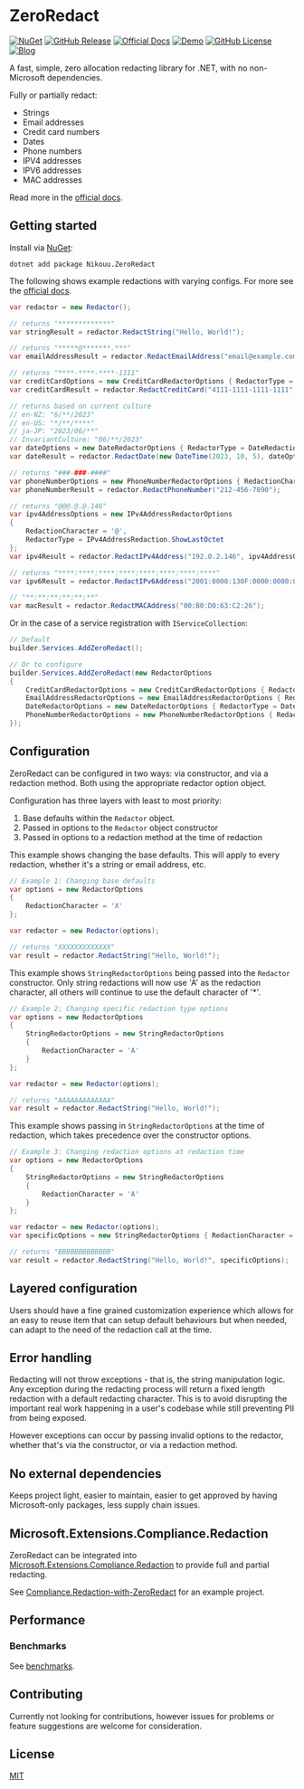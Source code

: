 # ZeroRedact

[![NuGet](https://img.shields.io/nuget/v/Nikouu.ZeroRedact)](https://www.nuget.org/packages/Nikouu.ZeroRedact)
[![GitHub Release](https://img.shields.io/github/v/release/nikouu/zeroredact)](https://github.com/nikouu/ZeroRedact/releases)
[![Official Docs](https://img.shields.io/badge/Official_Docs-blue?logo=gitbook)](https://nikouu.github.io/ZeroRedact/)
[![Demo](https://img.shields.io/badge/Demo-dd2257)](https://nikouu.github.io/ZeroRedact/demo/)
[![GitHub License](https://img.shields.io/github/license/nikouu/zeroredact)](https://github.com/nikouu/ZeroRedact/blob/main/LICENSE)
[![Blog](https://img.shields.io/badge/blog-nikouusitalo.com-8A2BE2)](https://www.nikouusitalo.com/)

A fast, simple, zero allocation redacting library for .NET, with no non-Microsoft dependencies.

Fully or partially redact:
- Strings
- Email addresses
- Credit card numbers
- Dates
- Phone numbers
- IPV4 addresses
- IPV6 addresses
- MAC addresses

Read more in the [official docs](https://nikouu.github.io/ZeroRedact/).

## Getting started

Install via [NuGet](https://www.nuget.org/packages/Nikouu.ZeroRedact/):
```
dotnet add package Nikouu.ZeroRedact
```

The following shows example redactions with varying configs. For more see the [official docs](https://nikouu.github.io/ZeroRedact/).

```csharp
var redactor = new Redactor();

// returns "*************"
var stringResult = redactor.RedactString("Hello, World!");

// returns "*****@*******.***"
var emailAddressResult = redactor.RedactEmailAddress("email@example.com");

// returns "****-****-****-1111"
var creditCardOptions = new CreditCardRedactorOptions { RedactorType = CreditCardRedaction.ShowLastFour };
var creditCardResult = redactor.RedactCreditCard("4111-1111-1111-1111", creditCardOptions);

// returns based on current culture
// en-NZ: "6/**/2023"
// en-US: "*/**/****"
// ja-JP: "2023/06/**"
// InvariantCulture: "06/**/2023"
var dateOptions = new DateRedactorOptions { RedactorType = DateRedaction.Day };
var dateResult = redactor.RedactDate(new DateTime(2023, 10, 5), dateOptions);

// returns "###-###-####"
var phoneNumberOptions = new PhoneNumberRedactorOptions { RedactionCharacter = '#' };
var phoneNumberResult = redactor.RedactPhoneNumber("212-456-7890");

// returns "@@@.@.@.146"
var ipv4AddressOptions = new IPv4AddressRedactorOptions
{
    RedactionCharacter = '@',
    RedactorType = IPv4AddressRedaction.ShowLastOctet
};
var ipv4Result = redactor.RedactIPv4Address("192.0.2.146", ipv4AddressOptions);

// returns "****:****:****:****:****:****:****:****"
var ipv6Result = redactor.RedactIPv6Address("2001:0000:130F:0000:0000:09C0:876A:130B");

// "**:**:**:**:**:**"
var macResult = redactor.RedactMACAddress("00:B0:D0:63:C2:26");
```

Or in the case of a service registration with `IServiceCollection`:

```csharp
// Default
builder.Services.AddZeroRedact();

// Or to configure
builder.Services.AddZeroRedact(new RedactorOptions
{
    CreditCardRedactorOptions = new CreditCardRedactorOptions { RedactorType = CreditCardRedaction.ShowLastFour },
    EmailAddressRedactorOptions = new EmailAddressRedactorOptions { RedactorType = EmailAddressRedaction.ShowFirstCharacters },
    DateRedactorOptions = new DateRedactorOptions { RedactorType = DateRedaction.Day },
    PhoneNumberRedactorOptions = new PhoneNumberRedactorOptions { RedactorType = PhoneNumberRedaction.ShowLastFour }
});
```

## Configuration

ZeroRedact can be configured in two ways: via constructor, and via a redaction method. Both using the appropriate redactor option object.

Configuration has three layers with least to most priority:
1. Base defaults within the `Redactor` object.
2. Passed in options to the `Redactor` object constructor
3. Passed in options to a redaction method at the time of redaction

This example shows changing the base defaults. This will apply to every redaction, whether it's a string or email address, etc.

```csharp
// Example 1: Changing base defaults
var options = new RedactorOptions
{
    RedactionCharacter = 'X'
};

var redactor = new Redactor(options);

// returns "XXXXXXXXXXXXX"
var result = redactor.RedactString("Hello, World!");
```

This example shows `StringRedactorOptions` being passed into the `Redactor` constructor. Only string redactions will now use 'A' as the redaction character, all others will continue to use the default character of '*'.
```csharp
// Example 2: Changing specific redaction type options
var options = new RedactorOptions
{
    StringRedactorOptions = new StringRedactorOptions
    {
        RedactionCharacter = 'A'
    }
};

var redactor = new Redactor(options);

// returns "AAAAAAAAAAAAA"
var result = redactor.RedactString("Hello, World!");
```

This example shows passing in `StringRedactorOptions` at the time of redaction, which takes precedence over the constructor options.
```csharp
// Example 3: Changing redaction options at redaction time
var options = new RedactorOptions
{
    StringRedactorOptions = new StringRedactorOptions
    {
        RedactionCharacter = 'A'
    }
};

var redactor = new Redactor(options);
var specificOptions = new StringRedactorOptions { RedactionCharacter = 'B' };

// returns "BBBBBBBBBBBBB"
var result = redactor.RedactString("Hello, World!", specificOptions);
```

## Layered configuration

Users should have a fine grained customization experience which allows for an easy to reuse item that can setup default behaviours but when needed, can adapt to the need of the redaction call at the time.

## Error handling

Redacting will not throw exceptions - that is, the string manipulation logic. Any exception during the redacting process will return a fixed length redaction with a default redacting character. This is to avoid disrupting the important real work happening in a user's codebase while still preventing PII from being exposed.

However exceptions can occur by passing invalid options to the redactor, whether that's via the constructor, or via a redaction method.

## No external dependencies

Keeps project light, easier to maintain, easier to get approved by having Microsoft-only packages, less supply chain issues.

## Microsoft.Extensions.Compliance.Redaction

ZeroRedact can be integrated into [Microsoft.Extensions.Compliance.Redaction](https://learn.microsoft.com/en-us/dotnet/api/microsoft.extensions.compliance.redaction) to provide full and partial redacting. 

See [Compliance.Redaction-with-ZeroRedact](https://github.com/nikouu/Compliance.Redaction-with-ZeroRedact) for an example project.

## Performance

### Benchmarks
See [benchmarks](benchmarks).

## Contributing

Currently not looking for contributions, however issues for problems or feature suggestions are welcome for consideration.

## License

[MIT](LICENSE)
